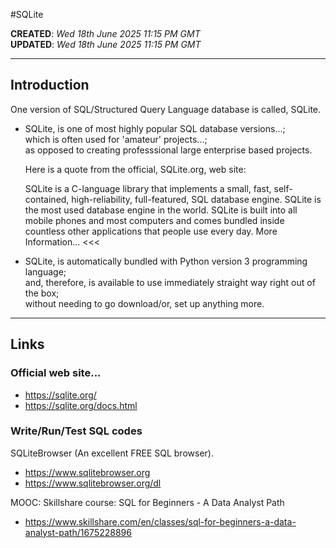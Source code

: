#SQLite

**CREATED**: *Wed 18th June 2025 11:15 PM GMT*  
**UPDATED**: *Wed 18th June 2025 11:15 PM GMT*  

-----

## Introduction

One version of SQL/Structured Query Language database is called, SQLite.

- SQLite, is one of most highly popular SQL database versions...;  
  which is often used for 'amateur' projects...;  
  as opposed to creating professsional large enterprise based projects.

  Here is a quote from the official, SQLite.org, web site:  
  >>>  
   SQLite is a C-language library that implements a small, fast, self-contained, high-reliability, full-featured, SQL database engine. SQLite is the most used database engine in the world. SQLite is built into all mobile phones and most computers and comes bundled inside countless other applications that people use every day. More Information...
  <<<     

- SQLite, is automatically bundled with Python version 3 programming language;  
  and, therefore, is available to use immediately straight way right out of the box;  
  without needing to go download/or, set up anything more.  

-----

## Links

### Official web site...

- https://sqlite.org/  
- https://sqlite.org/docs.html  

### Write/Run/Test SQL codes

SQLiteBrowser (An excellent FREE SQL browser).      
- https://www.sqlitebrowser.org  
- https://www.sqlitebrowser.org/dl  

MOOC: Skillshare course: SQL for Beginners - A Data Analyst Path     
- https://www.skillshare.com/en/classes/sql-for-beginners-a-data-analyst-path/1675228896
  
